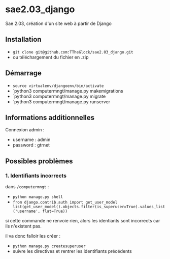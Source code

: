 # sae2.03_django
Sae 2.03, création d'un site web à partir de Django

## Installation

- `git clone git@github.com:TTheGlock/sae2.03_django.git`
- ou téléchargement du fichier en .zip

## Démarrage

- `source virtualenv/djangoenv/bin/activate`
- `python3 computermngt/manage.py makemigrations
- `python3 computermngt/manage.py migrate
- `python3 computermngt/manage.py runserver

## Informations additionnelles 

Connexion admin :
- username : admin
- password : gtrnet

## Possibles problèmes

### 1. Identifiants incorrects

dans `/computermngt` :
- `python manage.py shell`
- `from django.contrib.auth import get_user_model
list(get_user_model().objects.filter(is_superuser=True).values_list('username', flat=True))`

si cette commande ne renvoie rien, alors les identiants sont incorrects car ils n'existent pas.

il va donc falloir les créer :
- `python manage.py createsuperuser`
- suivre les directives et rentrer les identifiants précédents

